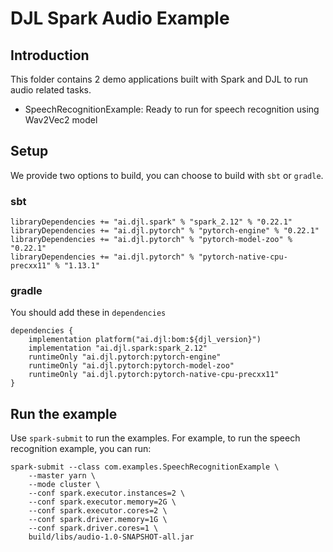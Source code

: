 # DJL Spark Audio Example

## Introduction

This folder contains 2 demo applications built with Spark and DJL to run audio related
tasks.

- SpeechRecognitionExample: Ready to run for speech recognition using Wav2Vec2 model

## Setup

We provide two options to build, you can choose to build with `sbt` or `gradle`.

### sbt

```
libraryDependencies += "ai.djl.spark" % "spark_2.12" % "0.22.1"
libraryDependencies += "ai.djl.pytorch" % "pytorch-engine" % "0.22.1"
libraryDependencies += "ai.djl.pytorch" % "pytorch-model-zoo" % "0.22.1"
libraryDependencies += "ai.djl.pytorch" % "pytorch-native-cpu-precxx11" % "1.13.1"
```

### gradle

You should add these in `dependencies`

```
dependencies {
    implementation platform("ai.djl:bom:${djl_version}")
    implementation "ai.djl.spark:spark_2.12"
    runtimeOnly "ai.djl.pytorch:pytorch-engine"
    runtimeOnly "ai.djl.pytorch:pytorch-model-zoo"
    runtimeOnly "ai.djl.pytorch:pytorch-native-cpu-precxx11"
}
```

## Run the example

Use `spark-submit` to run the examples. For example, to run the speech recognition example, you can run:

```
spark-submit --class com.examples.SpeechRecognitionExample \
    --master yarn \
    --mode cluster \
    --conf spark.executor.instances=2 \
    --conf spark.executor.memory=2G \
    --conf spark.executor.cores=2 \
    --conf spark.driver.memory=1G \
    --conf spark.driver.cores=1 \
    build/libs/audio-1.0-SNAPSHOT-all.jar
```
